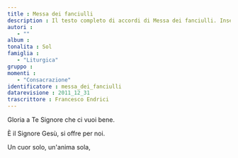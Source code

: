 ```yaml
--- 
title : Messa dei fanciulli
description : Il testo completo di accordi di Messa dei fanciulli. Inseriscila nel tuo canzoniere!
autori : 
   - ""
album : 
tonalita : Sol
famiglia : 
   - "Liturgica"
gruppo : 
momenti : 
   - "Consacrazione"
identificatore : messa_dei_fanciulli
datarevisione : 2011_12_31
trascrittore : Francesco Endrici
--- 
```




Gloria a Te Signore che ci vuoi bene.


È il Signore Gesù, si offre per noi.


Un cuor solo, un'anima sola, 


